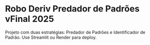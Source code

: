 # Robo Deriv Predador de Padrões vFinal 2025
Projeto com duas estratégias: Predador de Padrões e Identificador de Padrão.
Use Streamlit ou Render para deploy.
